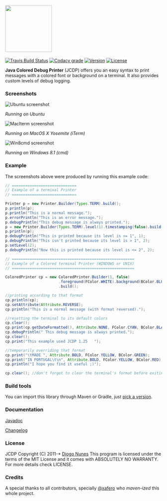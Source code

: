 # <img src="https://raw.githubusercontent.com/dialex/JCDP/master/doc/img/JCDP-logo.png" width="150">

[![Travis Build Status](https://img.shields.io/travis/dialex/JCDP.svg?maxAge=2592000)](https://travis-ci.org/dialex/JCDP) [![Codacy grade](https://img.shields.io/codacy/grade/faaed58a577d4c3099cf8d6d4d572fb8.svg?maxAge=2592000)]() [![Version](https://img.shields.io/github/tag/dialex/JCDP.svg)](https://github.com/dialex/JCDP#build-tools) [![License](https://img.shields.io/github/license/dialex/JCDP.svg?maxAge=2592000)](https://github.com/dialex/JCDP/blob/master/LICENSE)

**Java Colored Debug Printer** (JCDP) offers you an easy syntax to print messages with a colored font or background on a terminal. It also provides custom levels of debug logging.

### Screenshots

![Ubuntu screenshot](https://raw.githubusercontent.com/dialex/JCDP/master/doc/img/ubuntu-console.png)

*Running on Ubuntu*

![MacIterm screenshot](https://raw.githubusercontent.com/dialex/JCDP/master/doc/img/mac-iterm.png)

*Running on MacOS X Yosemite (iTerm)*

![Win8cmd screenshot](https://raw.githubusercontent.com/dialex/JCDP/master/doc/img/win8-cmd.png)

*Running on Windows 8.1 (cmd)*

### Example

The screenshots above were produced by running this example code:

```java
// =============================
// Example of a terminal Printer
// =============================

Printer p = new Printer.Builder(Types.TERM).build();
p.println(p);
p.println("This is a normal message.");
p.errorPrintln("This is an error message.");
p.debugPrintln("This debug message is always printed.");
p = new Printer.Builder(Types.TERM).level(1).timestamping(false).build();
p.println(p);
p.debugPrintln("This is printed because its level is <= 1", 1);
p.debugPrintln("This isn't printed because its level is > 1", 2);
p.setLevel(2);
p.debugPrintln("Now this is printed because its level is <= 2", 2);

// =======================================================
// Example of a Colored terminal Printer (WINDOWS or UNIX)
// =======================================================

ColoredPrinter cp = new ColoredPrinter.Builder(1, false)
                        .foreground(FColor.WHITE).background(BColor.BLUE)   //setting format
                        .build();

//printing according to that format
cp.println(cp);
cp.setAttribute(Attribute.REVERSE);
cp.println("This is a normal message (with format reversed).");

//resetting the terminal to its default colors
cp.clear();
cp.print(cp.getDateFormatted(), Attribute.NONE, FColor.CYAN, BColor.BLACK);
cp.debugPrintln(" This debug message is always printed.");
cp.clear();
cp.print("This example used JCDP 1.25   ");

//temporarily overriding that format
cp.print("\tMADE ", Attribute.BOLD, FColor.YELLOW, BColor.GREEN);
cp.print("IN PORTUGAL\t\n", Attribute.BOLD, FColor.YELLOW, BColor.RED);
cp.println("I hope you find it useful ;)");

cp.clear(); //don't forget to clear the terminal's format before exiting
```

### Build tools

You can import this library through Maven or Gradle, just [pick a version](https://mvnrepository.com/artifact/com.diogonunes/JCDP).

### Documentation

[Javadoc](http://dialex.github.io/JCDP/javadoc/)

[Changelog](changelog.md)

### License

JCDP  Copyright (C) 2011-*  [Diogo Nunes](http://www.diogonunes.com/)
This program is licensed under the terms of the MIT License and it comes with ABSOLUTELY NO WARRANTY. For more details check LICENSE.

### Credits

A special thanks to all contributors, specially [@xafero](https://github.com/xafero) who _maven-ized_ this whole project.
